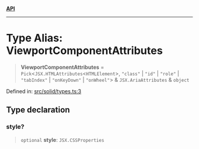 [**API**](../../API.md)

***

# Type Alias: ViewportComponentAttributes

> **ViewportComponentAttributes** = `Pick`\<`JSX.HTMLAttributes`\<`HTMLElement`\>, `"class"` \| `"id"` \| `"role"` \| `"tabIndex"` \| `"onKeyDown"` \| `"onWheel"`\> & `JSX.AriaAttributes` & `object`

Defined in: [src/solid/types.ts:3](https://github.com/inokawa/virtua/blob/6ace69a73fb00a1c5dfd30a8b96e49ce7660d8e0/src/solid/types.ts#L3)

## Type declaration

### style?

> `optional` **style**: `JSX.CSSProperties`
